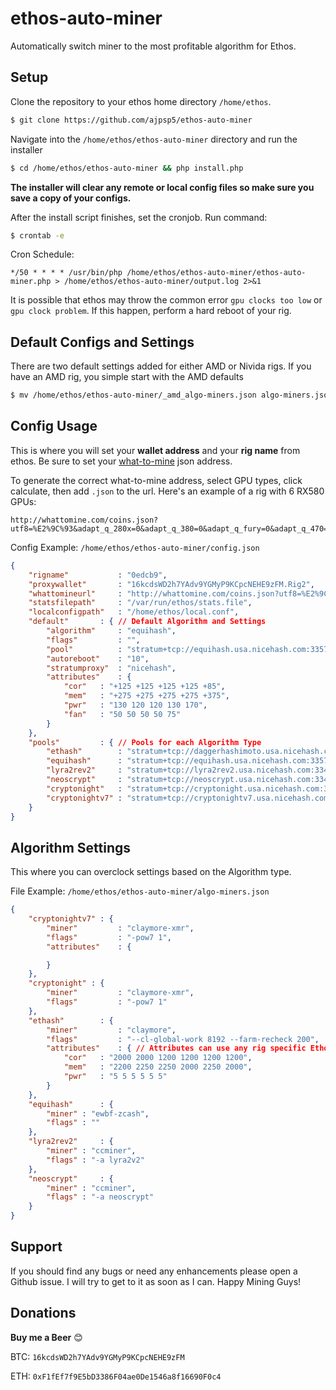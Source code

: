 # ethos-auto-miner
Automatically switch miner to the most profitable algorithm for Ethos.

Setup
----
Clone the repository to your ethos home directory `/home/ethos`.
```bash
$ git clone https://github.com/ajpsp5/ethos-auto-miner
```

Navigate into the `/home/ethos/ethos-auto-miner` directory and run the installer
```bash
$ cd /home/ethos/ethos-auto-miner && php install.php
```

**The installer will clear any remote or local config files so make sure you save a copy of your configs.**

After the install script finishes, set the cronjob. Run command:
```bash
$ crontab -e
```

Cron Schedule:
```
*/50 * * * * /usr/bin/php /home/ethos/ethos-auto-miner/ethos-auto-miner.php > /home/ethos/ethos-auto-miner/output.log 2>&1
```

It is possible that ethos may throw the common error `gpu clocks too low` or `gpu clock problem`. If this happen, perform a hard reboot of your rig.

Default Configs and Settings
----
There are two default settings added for either AMD or Nivida rigs. If you have an AMD rig, you simple start with the AMD defaults
```bash
$ mv /home/ethos/ethos-auto-miner/_amd_algo-miners.json algo-miners.json && mv /home/ethos/ethos-auto-miner/_amd_config.json config.json
```

Config Usage
---
This is where you will set your **wallet address** and your **rig name** from ethos. Be sure to set your [what-to-mine](http://whattomine.com/coins) json address.

To generate the correct what-to-mine address, select GPU types, click calculate, then add `.json` to the url. Here's an example of a rig with 6 RX580 GPUs: 
```
http://whattomine.com/coins.json?utf8=%E2%9C%93&adapt_q_280x=0&adapt_q_380=0&adapt_q_fury=0&adapt_q_470=0&adapt_q_480=0&adapt_q_570=0&adapt_q_580=6&adapt_580=true&adapt_q_vega56=0&adapt_q_vega64=0&adapt_q_750Ti=0&adapt_q_1050Ti=0&adapt_q_10606=0&adapt_q_1070=0&adapt_q_1070Ti=0&adapt_q_1080=0&adapt_q_1080Ti=0&eth=true&factor%5Beth_hr%5D=181.2&factor%5Beth_p%5D=810.0&grof=true&factor%5Bgro_hr%5D=111.0&factor%5Bgro_p%5D=690.0&x11gf=true&factor%5Bx11g_hr%5D=41.4&factor%5Bx11g_p%5D=660.0&cn=true&factor%5Bcn_hr%5D=4140.0&factor%5Bcn_p%5D=690.0&cn7=true&factor%5Bcn7_hr%5D=4140.0&factor%5Bcn7_p%5D=690.0&eq=true&factor%5Beq_hr%5D=1740.0&factor%5Beq_p%5D=720.0&lre=true&factor%5Blrev2_hr%5D=34200.0&factor%5Blrev2_p%5D=720.0&ns=true&factor%5Bns_hr%5D=4920.0&factor%5Bns_p%5D=900.0&bk14=true&factor%5Bbk14_hr%5D=8100.0&factor%5Bbk14_p%5D=780.0&pas=true&factor%5Bpas_hr%5D=4140.0&factor%5Bpas_p%5D=870.0&skh=true&factor%5Bskh_hr%5D=111.0&factor%5Bskh_p%5D=690.0&n5=true&factor%5Bn5_hr%5D=120.0&factor%5Bn5_p%5D=690.0&factor%5Bl2z_hr%5D=420.0&factor%5Bl2z_p%5D=300.0&xn=true&factor%5Bxn_hr%5D=9.6&factor%5Bxn_p%5D=720.0&factor%5Bcost%5D=0.12&sort=Profitability24&volume=0&revenue=24h&factor%5Bexchanges%5D%5B%5D=&factor%5Bexchanges%5D%5B%5D=abucoins&factor%5Bexchanges%5D%5B%5D=bitfinex&factor%5Bexchanges%5D%5B%5D=bittrex&factor%5Bexchanges%5D%5B%5D=binance&factor%5Bexchanges%5D%5B%5D=cryptopia&factor%5Bexchanges%5D%5B%5D=hitbtc&factor%5Bexchanges%5D%5B%5D=poloniex&factor%5Bexchanges%5D%5B%5D=yobit&dataset=Main&commit=Calculate
```

Config Example: `/home/ethos/ethos-auto-miner/config.json`
```json
{
    "rigname"           : "0edcb9",
    "proxywallet"       : "16kcdsWD2h7YAdv9YGMyP9KCpcNEHE9zFM.Rig2",
    "whattomineurl"     : "http://whattomine.com/coins.json?utf8=%E2%9C%93&adapt_q_280x=0&adapt_q_380=0&adapt_q_fury=0&adapt_q_470=0&adapt_q_480=0&adapt_q_570=0&adapt_q_580=0&adapt_q_vega56=0&adapt_q_vega64=0&adapt_q_750Ti=0&adapt_q_1050Ti=0&adapt_q_10606=0&adapt_q_1070=4&adapt_1070=true&adapt_q_1070Ti=0&adapt_q_1080=1&adapt_1080=true&adapt_q_1080Ti=0&eth=true&factor%5Beth_hr%5D=143.3&factor%5Beth_p%5D=620.0&grof=true&factor%5Bgro_hr%5D=178.5&factor%5Bgro_p%5D=670.0&x11gf=true&factor%5Bx11g_hr%5D=59.5&factor%5Bx11g_p%5D=625.0&cn=true&factor%5Bcn_hr%5D=3100.0&factor%5Bcn_p%5D=500.0&cn7=true&factor%5Bcn7_hr%5D=3100.0&factor%5Bcn7_p%5D=500.0&eq=true&factor%5Beq_hr%5D=2270.0&factor%5Beq_p%5D=610.0&lre=true&factor%5Blrev2_hr%5D=188500.0&factor%5Blrev2_p%5D=670.0&ns=true&factor%5Bns_hr%5D=5060.0&factor%5Bns_p%5D=670.0&bk14=true&factor%5Bbk14_hr%5D=12900.0&factor%5Bbk14_p%5D=650.0&pas=true&factor%5Bpas_hr%5D=5050.0&factor%5Bpas_p%5D=630.0&skh=true&factor%5Bskh_hr%5D=146.5&factor%5Bskh_p%5D=630.0&n5=true&factor%5Bn5_hr%5D=234.0&factor%5Bn5_p%5D=670.0&factor%5Bl2z_hr%5D=420.0&factor%5Bl2z_p%5D=300.0&xn=true&factor%5Bxn_hr%5D=15.8&factor%5Bxn_p%5D=610.0&factor%5Bcost%5D=0.12&sort=Profitability24&volume=0&revenue=24h&factor%5Bexchanges%5D%5B%5D=&factor%5Bexchanges%5D%5B%5D=abucoins&factor%5Bexchanges%5D%5B%5D=bitfinex&factor%5Bexchanges%5D%5B%5D=bittrex&factor%5Bexchanges%5D%5B%5D=binance&factor%5Bexchanges%5D%5B%5D=cryptopia&factor%5Bexchanges%5D%5B%5D=hitbtc&factor%5Bexchanges%5D%5B%5D=poloniex&factor%5Bexchanges%5D%5B%5D=yobit&dataset=&commit=Calculate",
    "statsfilepath"     : "/var/run/ethos/stats.file",
    "localconfigpath"   : "/home/ethos/local.conf",
    "default"       : { // Default Algorithm and Settings
        "algorithm"     : "equihash",
        "flags"         : "",
        "pool"          : "stratum+tcp://equihash.usa.nicehash.com:3357",
        "autoreboot"    : "10",
        "stratumproxy"  : "nicehash",
        "attributes"    : {
            "cor"   : "+125 +125 +125 +125 +85",
            "mem"   : "+275 +275 +275 +275 +375",
            "pwr"   : "130 120 120 130 170",
            "fan"   : "50 50 50 50 75"
        }
    },
    "pools"         : { // Pools for each Algorithm Type
        "ethash"        : "stratum+tcp://daggerhashimoto.usa.nicehash.com:3353",
        "equihash"      : "stratum+tcp://equihash.usa.nicehash.com:3357",
        "lyra2rev2"     : "stratum+tcp://lyra2rev2.usa.nicehash.com:3347",
        "neoscrypt"     : "stratum+tcp://neoscrypt.usa.nicehash.com:3341",
        "cryptonight"   : "stratum+tcp://cryptonight.usa.nicehash.com:3355",
        "cryptonightv7" : "stratum+tcp://cryptonightv7.usa.nicehash.com:3363"
    }
}
```

Algorithm Settings
----
This where you can overclock settings based on the Algorithm type.

File Example: `/home/ethos/ethos-auto-miner/algo-miners.json`
```json
{
    "cryptonightv7" : {
        "miner"         : "claymore-xmr",
        "flags"         : "-pow7 1",
        "attributes"    : {

        }
    },
    "cryptonight" : {
        "miner"         : "claymore-xmr",
        "flags"         : "-pow7 1"
    },
    "ethash"        : {
        "miner"         : "claymore",
        "flags"         : "--cl-global-work 8192 --farm-recheck 200",
        "attributes"    : { // Attributes can use any rig specific Ethos Config setting
            "cor"   : "2000 2000 1200 1200 1200 1200",
            "mem"   : "2200 2250 2250 2000 2250 2000",
            "pwr"   : "5 5 5 5 5 5"
        }
    },
    "equihash"      : {
        "miner" : "ewbf-zcash",
        "flags" : ""
    },
    "lyra2rev2"     : {
        "miner" : "ccminer",
        "flags" : "-a lyra2v2"
    },
    "neoscrypt"     : {
        "miner" : "ccminer",
        "flags" : "-a neoscrypt"
    }
}
```

Support
----
If you should find any bugs or need any enhancements please open a Github issue. I will try to get to it as soon as I can. Happy Mining Guys!

Donations
----
**Buy me a Beer** 😊

BTC: `16kcdsWD2h7YAdv9YGMyP9KCpcNEHE9zFM`

ETH: `0xF1fEf7f9E5bD3386F04ae0De1546a8f16690F0c4`
